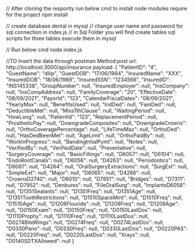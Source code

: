  // After cloning the respority run below cmd to install node modules require for the project
npm install 

// create database dental in mysql
// change user name and password for sql connection in index.js
// in Sql Folder you will find create tables sql scripts for three tables execute them in mysql

// Run below cmd
node index.js 

//TO Insert the data through postman
Method:post
url: http://localhost:3000/api/insurance
payload:
{
            "PatientID": "4",
            "GuestName": "dilip",
            "GuestDOB": "17/06/1984",
            "InsuredName": "XXX",
            "InsuredDOB": "18/06/1989",
            "InsuredSSN": "1234566",
            "InsuredID": "INS145338",
            "GroupNumber": null,
            "InsuredEmployer": null,
            "InsCompany": null,
            "InsCompAddress": null,
            "FamilyCoverage": "20",
            "EffectiveDate": "08/09/2021",
            "PayorId": "123",
            "CalendarFiscalDates": "08/09/2021",
            "YearlyMax": null,
            "BenefitsUsed": null,
            "IndDed": null,
            "FamDed": null,
            "DeductibleMet": null,
            "MissTthClause": null,
            "WaitingPeriod": null,
            "HowLong": null,
            "PatientId": "123",
            "ReplacementPeriod": null,
            "ProstheticPay": null,
            "DowngradeComposites": null,
            "DowngradeCrowns": null,
            "OrthoCoveragePercentage": null,
            "LifeTimeMax": null,
            "OrthoDed": null,
            "HasDedBeenMet": null,
            "AgeLimit": null,
            "OrthoPaidBy": null,
            "WorkInProgress": null,
            "BandingIntialPymt": null,
            "Notes": null,
            "VerifiedBy": null,
            "VerifiedDate": null,
            "Preventative": null,
            "SurgeryCoverage": null,
            "BasicFillings": null,
            "D6057": null,
            "D6104": null,
            "EndoRootCanals": null,
            "D6056": null,
            "D4263": null,
            "Periodontics": null,
            "D6061": null,
            "D4264": null,
            "OralSurgeryExtractions": null,
            "SurgExt": null,
            "SimpleExt": null,
            "Major": null,
            "D6065": null,
            "D4266": null,
            "CrownsD2740": null,
            "D6010": null,
            "D7951": null,
            "Bridges": null,
            "D7311": null,
            "D7952": null,
            "Denbures": null,
            "FileOralSurg": null,
            "ImplantsD6058": null,
            "D1351Sealants": null,
            "D1351Freq": null,
            "D1351Age": null,
            "D1351ToothRestrictions": null,
            "D1510SpaceMint": null,
            "D1510Freq": null,
            "D1510Age": null,
            "D1208Flouride": null,
            "D1208Freq": null,
            "D1208Age": null,
            "D0150Exam": null,
            "D0150Freq": null,
            "D0150LastDos": null,
            "D1110Prophy": null,
            "D1110Freq": null,
            "D1110LastDos": null,
            "D0274BiteWings": null,
            "D0274Freq": null,
            "D0274LastDos": null,
            "D0330Pano": null,
            "D0330Freq": null,
            "D0330LastDos": null,
            "D0220PAS": null,
            "D0220Freq": null,
            "D0220LastDos": null,
            "Xrays": null,
            "D0140SDTXAllowed": null
        }
